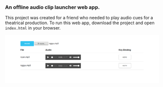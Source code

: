 ### An offline audio clip launcher web app.
This project was created for a friend who needed to play audio cues for a theatrical production.
To run this web app, download the project and open `index.html` in your browser.

![](clip-launcher.png)
